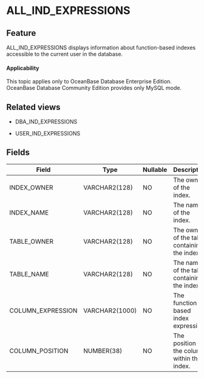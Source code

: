ALL_IND_EXPRESSIONS
========================================

Feature
-----------

ALL_IND_EXPRESSIONS displays information about function-based indexes accessible to the current user in the database.

<main id="notice" >
    <h4>Applicability</h4>
    <p>This topic applies only to OceanBase Database Enterprise Edition. OceanBase Database Community Edition provides only MySQL mode. </p>
  </main>

Related views
-------------

* DBA_IND_EXPRESSIONS



* USER_IND_EXPRESSIONS






Fields
-------------



| **Field**         | **Type**       | **Nullable** | **Description**                              |
|-------------------|----------------|--------------|----------------------------------------------|
| INDEX_OWNER       | VARCHAR2(128)  | NO           | The owner of the index.                      |
| INDEX_NAME        | VARCHAR2(128)  | NO           | The name of the index.                       |
| TABLE_OWNER       | VARCHAR2(128)  | NO           | The owner of the table containing the index. |
| TABLE_NAME        | VARCHAR2(128)  | NO           | The name of the table containing the index.  |
| COLUMN_EXPRESSION | VARCHAR2(1000) | NO           | The function-based index expression.         |
| COLUMN_POSITION   | NUMBER(38)     | NO           | The position of the column within the index. |




